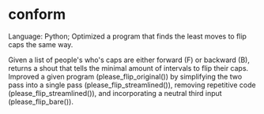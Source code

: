 # conform
Language: Python; Optimized a program that finds the least moves to flip caps the same way.

Given a list of people's who's caps are either forward (F) or backward (B), returns a shout that tells the minimal amount of intervals to flip their caps.
Improved a given program (please_flip_original()) by simplifying the two pass into a single pass (please_flip_streamlined()), removing repetitive code (please_flip_streamlined()), and incorporating a neutral third input (please_flip_bare()).
